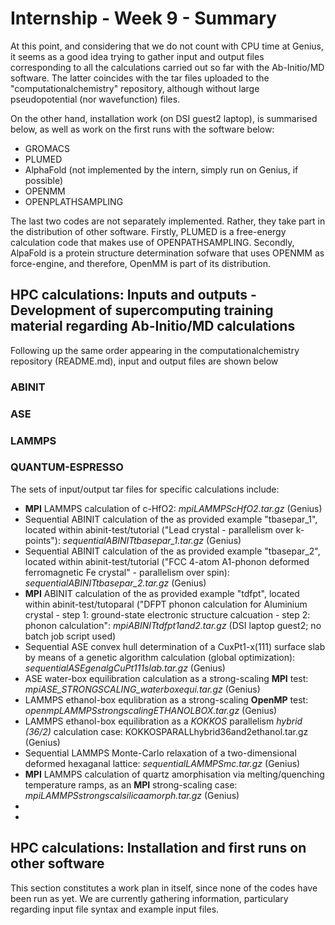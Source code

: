 
# Internship - Week 9 - Summary

At this point, and considering that we do not count with CPU time at Genius, it seems as a good idea trying to gather input and output files corresponding to all the calculations carried out so far with the Ab-Initio/MD software. The latter coincides with the tar files uploaded to the "computationalchemistry" repository, although without large pseudopotential (nor wavefunction) files. 

 On the other hand, installation work (on DSI guest2 laptop), is summarised below, as well as work on the first runs with the software below:

 - GROMACS
 - PLUMED
 - AlphaFold (not implemented by the intern, simply run on Genius, if possible)
 - OPENMM
 - OPENPLATHSAMPLING
 
 The last two codes are not separately implemented. Rather, they take part in the distribution of other software. Firstly, PLUMED is a free-energy calculation code that makes use of OPENPATHSAMPLING. Secondly, AlpaFold is a protein structure determination sofware that uses OPENMM as force-engine, and therefore, OpenMM is part of its distribution.

## HPC calculations: Inputs and outputs - Development of supercomputing training material regarding Ab-Initio/MD calculations

Following up the same order appearing in the computationalchemistry repository (README.md), input and output files are shown below

### ABINIT

### ASE

### LAMMPS

### QUANTUM-ESPRESSO

The sets of input/output tar files for specific calculations include:

 - **MPI** LAMMPS calculation of c-HfO2: *mpiLAMMPScHfO2.tar.gz* (Genius)
 - Sequential ABINIT calculation of the as provided example "tbasepar_1", located within abinit-test/tutorial ("Lead crystal - parallelism over k-points"): 
   *sequentialABINITtbasepar_1.tar.gz* (Genius)
 - Sequential ABINIT calculation of the as provided example "tbasepar_2", located within abinit-test/tutorial ("FCC 4-atom A1-phonon deformed ferromagnetic Fe 
   crystal" - parallelism over spin): *sequentialABINITtbasepar_2.tar.gz* (Genius)
 - **MPI** ABINIT calculation of the as provided example "tdfpt", located within abinit-test/tutoparal ("DFPT phonon calculation for Aluminium crystal - step 1: 
   ground-state electronic structure calcuation - step 2: phonon calculation": *mpiABINITtdfpt1and2.tar.gz* (DSI laptop guest2; no batch job script used)
 - Sequential ASE convex hull determination of a CuxPt1-x(111) surface slab by means of a genetic algorithm calculation (global optimization): 
   *sequentialASEgenalgCuPt111slab.tar.gz* (Genius)
 - ASE water-box equilibration calculation as a strong-scaling **MPI** test: *mpiASE_STRONGSCALING_waterboxequi.tar.gz* (Genius)
 - LAMMPS ethanol-box equlibration as a strong-scaling **OpenMP** test: *openmpLAMMPSstrongscalingETHANOLBOX.tar.gz* (Genius)
 - LAMMPS ethanol-box equilibration as a *KOKKOS* parallelism *hybrid (36/2)* calculation case: KOKKOSPARALLhybrid36and2ethanol.tar.gz (Genius)
 - Sequential LAMMPS Monte-Carlo relaxation of a two-dimensional deformed hexaganal lattice: *sequentialLAMMPSmc.tar.gz* (Genius)
 - **MPI** LAMMPS calculation of quartz amorphisation via melting/quenching temperature ramps, as an **MPI** strong-scaling case: *mpiLAMMPSstrongscalsilicaamorph.tar.gz* (Genius)
 - 
 - 



## HPC calculations: Installation and first runs on other software

This section constitutes a work plan in itself, since none of the codes have been run as yet. We are currently gathering information, particulary regarding input file syntax and example input files. 
